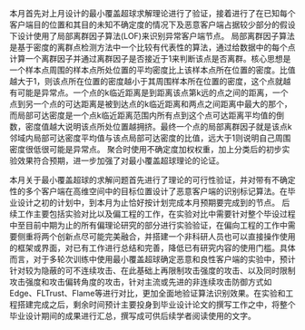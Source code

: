 <!--
 * @Author: LetMeFly
 * @Date: 2025-10-21 23:33:26
 * @LastEditors: LetMeFly.xyz
 * @LastEditTime: 2025-10-24 00:06:25
-->

本月首先对上月设计的最小覆盖超球求解理论进行了验证，接着进行了在已知每个客户端目的位置和其目的未知不确定度的情况下及恶意客户端占据较少部分的假设下设计使用了局部离群因子算法(LOF)来识别异常客户端节点。
局部离群因子算法是基于密度的离群点检测方法中一个比较有代表性的算法，通过给数据中的每个点计算一个离群因子并通过离群因子是否接近于1来判断该点是否离群。核心思想是一个样本点周围的样本点所处位置的平均密度比上该样本点所在位置的密度。比值越大于1，则该点所在位置的密度越小于其周围样本所在位置的密度，这个点就越有可能是异常点。一个点的k临近距离是到距离该点第k远的点之间的距离，一个点到另一个点的可达距离是被到达点的k临近距离和两点之间距离中最大的那个，而局部可达密度是一个点k临近距离范围内所有点到这个点可达距离平均值的倒数，密度值越大说明该点所处位置越拥挤。最终一个点的局部离群因子就是该点k邻域内局部可达密度平均值与该点局部可达密度的比值，远大于1则说明自己周围密度很低很可能是异常点。
聚合时使用不确定度加权权重，加上分类后的初步实验效果符合预期，进一步加强了对最小覆盖超球理论的论证。




本月关于最小覆盖超球的求解问题首先进行了理论的可行性验证，并对带有不确定性的多个客户端在高维空间中的目标位置设计了恶意客户端的识别标记算法。在毕业设计之初的计划中，到本月为止恰好按计划完成本月预期要完成到的节点。
后续工作主要包括实验对比以及偏工程的工作，在实验对比中需要针对整个毕设过程中至目前中期为止的所有偏理论研究的部分进行实验验证，在偏向工程的工作中需要侧重将两个创新点尽可能完美融合，并搭建一个非科研人员也可以直接操作使用的框架或界面，对已有工作进行总结和完善，降低已有研究内容的使用门槛。具体而言，对于多轮次训练中使用最小覆盖超球确定恶意和良性客户端的实验中，预计针对较为隐蔽的可不连续攻击、在此基础上再限制攻击强度的攻击、以及同时限制攻击强度和攻击偏转角度的攻击，针对主流或先进的非连续攻击防御方式如Edge、FLTrust、Flame等进行对比，更加全面地验证算法识别效果。在实验和工程搭建完成之后，剩余时间预计主要投身到毕业设计论文的撰写工作之中，将整个毕业设计期间的成果进行汇总，撰写成可供后续学者阅读使用的文字。

